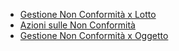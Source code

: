 - [Gestione Non Conformità x Lotto](Sorgenti/DOC/OJ/PGM/CQAM50)
- [Azioni sulle Non Conformità](Sorgenti/DOC/OJ/PGM/CQAM45)
- [Gestione Non Conformità x Oggetto](Sorgenti/DOC/OJ/PGM/CQNC01)
